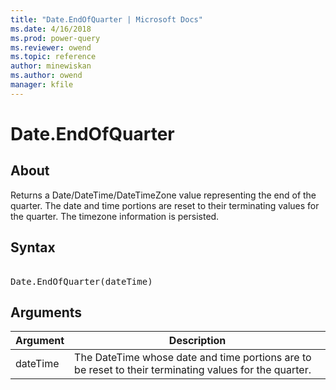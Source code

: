 ```yaml
---
title: "Date.EndOfQuarter | Microsoft Docs"
ms.date: 4/16/2018
ms.prod: power-query
ms.reviewer: owend
ms.topic: reference
author: minewiskan
ms.author: owend
manager: kfile
---
```

# Date.EndOfQuarter

  
## About  
Returns a Date/DateTime/DateTimeZone value representing the end of the quarter. The date and time portions are reset to their terminating values for the quarter. The timezone information is persisted.  
  
## Syntax

<pre>  
Date.EndOfQuarter(dateTime)  
</pre> 
  
## Arguments  
  
|Argument|Description|  
|------------|---------------|  
|dateTime|The DateTime whose date and time portions are to be reset to their terminating values for the quarter.|  
  
